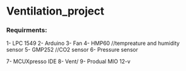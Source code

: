 # Ventilation_project

<h3>Requirments:</h3>
1- LPC 1549
2- Arduino
3- Fan
4- HMP60                      //tempreature and humidity sensor
5- GMP252                      //CO2 sensor
6- Pressure sensor




7- MCUXpresso IDE
8- Vent/
9- Produal MIO 12-v
